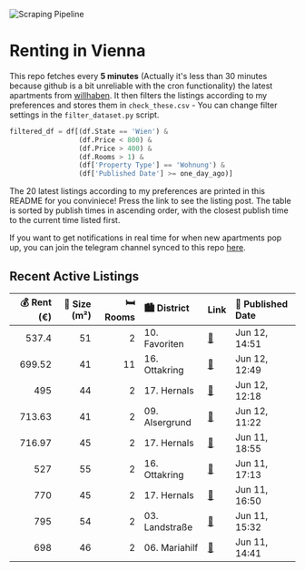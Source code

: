 ![Scraping Pipeline](https://github.com/AthomsG/renting-in-vienna/actions/workflows/run_pipeline.yml/badge.svg)


# Renting in Vienna

This repo fetches every **5 minutes** (Actually it's less than 30 minutes because github is a bit unreliable with the cron functionality) the latest apartments from [willhaben](https://www.willhaben.at/).
It then filters the listings according to my preferences and stores them in `check_these.csv` - You can change filter settings in the `filter_dataset.py` script.

```python
filtered_df = df[(df.State == 'Wien') & 
                 (df.Price < 800) &
                 (df.Price > 400) &
                 (df.Rooms > 1) &
                 (df['Property Type'] == 'Wohnung') &
                 (df['Published Date'] >= one_day_ago)]
```

The 20 latest listings according to my preferences are printed in this README for you conviniece! Press the link to see the listing post.
The table is sorted by publish times in ascending order, with the closest publish time to the current time listed first.

If you want to get notifications in real time for when new apartments pop up, you can join the telegram channel synced to this repo [here](https://t.me/+1HPAYOf5BSsyNTlk).

## Recent Active Listings

|   💰 Rent (€) |   📏 Size (m²) |   🛏️ Rooms | 🏙️ District    | Link                                                                                                                                                                                                                                                         | 📅 Published Date   |
|-------------:|--------------:|-----------:|:---------------|:-------------------------------------------------------------------------------------------------------------------------------------------------------------------------------------------------------------------------------------------------------------|:-------------------|
|       537.4  |            51 |          2 | 10. Favoriten  | [🔗](https://www.willhaben.at/iad/immobilien/d/mietwohnungen/wien/wien-1100-favoriten/unbefristet---sch%C3%B6ne-2-zimmerwohnung-im-4.-stock-%28ohne-lift%29-1747925373/)                                                                                      | Jun 12, 14:51      |
|       699.52 |            41 |         11 | 16. Ottakring  | [🔗](https://www.willhaben.at/iad/immobilien/d/mietwohnungen/wien/wien-1160-ottakring/ideal-gelegene-single-oder-p%C3%A4rchenwohnung---barrierefrei-1965505629/)                                                                                              | Jun 12, 12:49      |
|       495    |            44 |          2 | 17. Hernals    | [🔗](https://www.willhaben.at/iad/immobilien/d/mietwohnungen/wien/wien-1170-hernals/gemeindewohnung-in-hernals-1074608622/)                                                                                                                                   | Jun 12, 12:18      |
|       713.63 |            41 |          2 | 09. Alsergrund | [🔗](https://www.willhaben.at/iad/immobilien/d/mietwohnungen/wien/wien-1090-alsergrund/liechtensteinstra%C3%9Fe-114:-2-zimmer-wohnung-mit-kfz-stellplatz-988402127/)                                                                                          | Jun 12, 11:22      |
|       716.97 |            45 |          2 | 17. Hernals    | [🔗](https://www.willhaben.at/iad/immobilien/d/mietwohnungen/wien/wien-1170-hernals/moderne-2-zimmer-wohnung-im-17.%21-2039204586/)                                                                                                                           | Jun 11, 18:55      |
|       527    |            55 |          2 | 16. Ottakring  | [🔗](https://www.willhaben.at/iad/immobilien/d/mietwohnungen/wien/wien-1160-ottakring/wiener-wohnen-direktvergabe---top-ausgestattete-2-zimmer-wohnung-in-ruhiger-lage-%28abl%C3%B6se:-5.000-%E2%82%AC---nur-mit-vormerkschein-bis-31.05.2025%29-1415662031/) | Jun 11, 17:13      |
|       770    |            45 |          2 | 17. Hernals    | [🔗](https://www.willhaben.at/iad/immobilien/d/mietwohnungen/wien/wien-1170-hernals/sehr-sonnige-helle-eckwohnung---2-zimmer---hernalser-hauptstra%C3%9Fe-94-1623886021/)                                                                                     | Jun 11, 16:50      |
|       795    |            54 |          2 | 03. Landstraße | [🔗](https://www.willhaben.at/iad/immobilien/d/mietwohnungen/wien/wien-1030-landstra%C3%9Fe/3.erdbergstrasse---provisionsfreie-charmante-2-zimmer-neubaumiete-direkt-beim-kardinal-naglplatz-2105617351/)                                                     | Jun 11, 15:32      |
|       698    |            46 |          2 | 06. Mariahilf  | [🔗](https://www.willhaben.at/iad/immobilien/d/mietwohnungen/wien/wien-1060-mariahilf/g%C3%BCnstige-altbauwohnung-in-ruhiger-lage-direkt-an-der-mariahilfer-stra%C3%9Fe-vollm%C3%B6bliert-und-einzugsfertig-keine-provision-1535227526/)                      | Jun 11, 14:41      |
